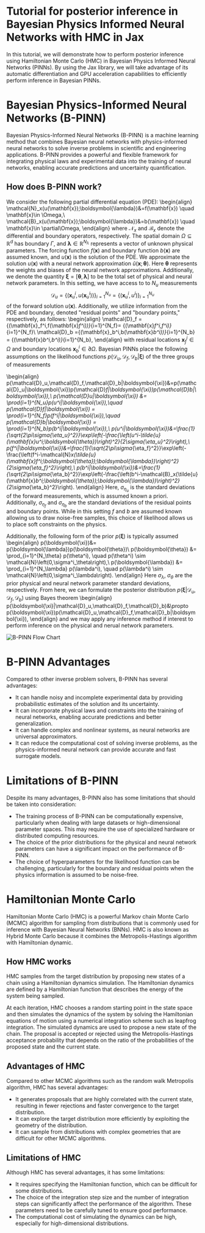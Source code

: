 # Tutorial for posterior inference in Bayesian Physics Informed Neural Networks with HMC in Jax

In this tutorial, we will demonstrate how to perform posterior inference using Hamiltonian Monte Carlo (HMC) in Bayesian Physics Informed Neural Networks (PINNs). By using the Jax library, we will take advantage of its automatic differentiation and GPU acceleration capabilities to efficiently perform inference in Bayesian PINNs.

# Bayesian Physics-Informed Neural Networks (B-PINN) 

Bayesian Physics-Informed Neural Networks (B-PINN) is a machine learning method that combines Bayesian neural networks with physics-informed neural networks to solve inverse problems in scientific and engineering applications. B-PINN provides a powerful and flexible framework for integrating physical laws and experimental data into the training of neural networks, enabling accurate predictions and uncertainty quantification.

## How does B-PINN work?

We consider the following partial differential equation (PDE): 
\begin{align}
\mathcal{N}_x(u(\mathbf{x});\boldsymbol{\lambda})&=f(\mathbf{x}) \quad \mathbf{x}\in \Omega,\\
\mathcal{B}_x(u(\mathbf{x});\boldsymbol{\lambda})&=b(\mathbf{x}) \quad \mathbf{x}\in \partial\Omega,
\end{align}
where $\mathcal{N}_x$ and $\mathcal{B}_x$ denote the differential and boundary operators, respectively. The spatial domain $\Omega\subseteq\mathbb{R}^d$ has boundary $\Gamma$, and $\boldsymbol{\lambda}\in\mathbb{R}^{N_\lambda}$ represents a vector of unknown physical parameters. The forcing function $f(\mathbf{x})$ and boundary function $b(\mathbf{x})$ are assumed known, and $u(\mathbf{x})$ is the solution of the PDE. We approximate the solution $u(\mathbf{x})$ with a neural network approximation $\tilde{u}(\mathbf{x};\boldsymbol{\theta}).$ Here $\boldsymbol{\theta}$ represents the weights and biases of the neural network approximations. Additionally, we denote the quantity $\boldsymbol{\xi}=[\boldsymbol{\theta},\boldsymbol{\lambda}]$ to be the total set of physical and neural network parameters. In this setting, we have access to to $N_u$ measurements $$\mathcal{D}_u=\{(\mathbf{x}_u^i,u(\mathbf{x}_u^i))\}_{i=1}^{N_u}=\{(\mathbf{x}_u^i, u^i)\}_{i=1}^{N_u}$$ of the forward solution $u(\mathbf{x})$. Additionally, we utilize information from the PDE and boundary, denoted "residual points" and "boundary points," respectively, as follows:
\begin{align}
    \mathcal{D}_f =\{(\mathbf{x}_f^i,f(\mathbf{x}_f^i))\}_{i=1}^{N_f}= \{(\mathbf{x}_f^i,f^i)\}_{i=1}^{N_f}\\
    \mathcal{D}_b =\{(\mathbf{x}_b^i,b(\mathbf{x}_b^i))\}_{i=1}^{N_b} = \{(\mathbf{x}_b^i,b^i)\}_{i=1}^{N_b},
\end{align} 
with residual locations $\mathbf{x}_f^i\in \Omega$ and boundary locations $\mathbf{x}_b^i\in \partial\Omega$. Bayesian PINNs place the following assumptions on the likelihood functions $p(\mathcal{D}_u,\mathcal{D}_f,\mathcal{D}_b|\boldsymbol{\xi})$ of the three groups of measurements

\begin{align}
p(\mathcal{D}_u,\mathcal{D}_f,\mathcal{D}_b|\boldsymbol{\xi})&=p(\mathcal{D}_u|\boldsymbol{\xi})p(\mathcal{D}_f|\boldsymbol{\xi})p(\mathcal{D}_b|\boldsymbol{\xi}),\\
p(\mathcal{D}_u|\boldsymbol{\xi}) &= \prod_{i=1}^{N_u}p(u^i|\boldsymbol{\xi}),\quad
p(\mathcal{D}_f|\boldsymbol{\xi}) = \prod_{i=1}^{N_f}p(f^i|\boldsymbol{\xi}),\quad
p(\mathcal{D}_b|\boldsymbol{\xi}) = \prod_{i=1}^{N_b}p(b^i|\boldsymbol{\xi}),\\
p(u^i|\boldsymbol{\xi})&=\frac{1}{\sqrt{2\pi\sigma_{\eta_u}^2}}\exp\left(-\frac{\left(u^i-\tilde{u}(\mathbf{x}_u^i;\boldsymbol{\theta})\right)^2}{2\sigma_{\eta_u}^2}\right),\\
p(f^i|\boldsymbol{\xi})&=\frac{1}{\sqrt{2\pi\sigma_{\eta_f}^2}}\exp\left(-\frac{\left(f^i-\mathcal{N}_x(\tilde{u}(\mathbf{x}_f^i;\boldsymbol{\theta});\boldsymbol{\lambda})\right)^2}{2\sigma_{\eta_f}^2}\right),\\
p(b^i|\boldsymbol{\xi})&=\frac{1}{\sqrt{2\pi\sigma_{\eta_b}^2}}\exp\left(-\frac{\left(b^i-\mathcal{B}_x(\tilde{u}(\mathbf{x}_b^i;\boldsymbol{\theta});\boldsymbol{\lambda})\right)^2}{2\sigma_{\eta_b}^2}\right).
\end{align}
Here, $\sigma_{\eta_u}$ is the standard deviations of the forward measurements, which is assumed known a priori. Additionally, $\sigma_{\eta_f}$ and $\sigma_{\eta_b}$ are the standard deviations of the residual points and boundary points. While in this setting $f$ and $b$ are assumed known allowing us to draw noise-free samples, this choice of likelihood allows us to place soft constraints on the physics.

Additionally, the following form of the prior $p(\boldsymbol{\xi})$ is typically assumed
\begin{align}
p(\boldsymbol{\xi})&= p(\boldsymbol{\lambda})p(\boldsymbol{\theta})\\
p(\boldsymbol{\theta}) &= \prod_{i=1}^{N_\theta} p(\theta^i), \quad
p(\theta^i) \sim \mathcal{N}\left(0,\sigma^i_\theta\right),\\
p(\boldsymbol{\lambda}) &= \prod_{i=1}^{N_\lambda} p(\lambda^i), \quad p(\lambda^i) \sim \mathcal{N}\left(0,\sigma^i_\lambda\right).
\end{align}
Here  $\sigma_{\lambda}$, $\sigma_{\theta}$ are the prior physical and neural network parameter standard deviations, respectively. From here, we can formulate the posterior distribution $p(\boldsymbol{\xi}|\mathcal{D}_u,\mathcal{D}_f,\mathcal{D}_b)$ using Bayes theorem
\begin{align}
p(\boldsymbol{\xi}|\mathcal{D}_u,\mathcal{D}_f,\mathcal{D}_b)&\propto p(\boldsymbol{\xi})p(\mathcal{D}_u,\mathcal{D}_f,\mathcal{D}_b|\boldsymbol{\xi}),
\end{align}
and we may apply any inference method if interest to perform inference on the physical and nerual network parameters.

![B-PINN Flow Chart](https://drive.google.com/uc?id=1UvxadtquFBS_F7wIOY6NRJyTHa0poXRp)

# B-PINN Advantages
Compared to other inverse problem solvers, B-PINN has several advantages:

- It can handle noisy and incomplete experimental data by providing probabilistic estimates of the solution and its uncertainty.
- It can incorporate physical laws and constraints into the training of neural networks, enabling accurate predictions and better generalization.
- It can handle complex and nonlinear systems, as neural networks are universal approximators.
- It can reduce the computational cost of solving inverse problems, as the physics-informed neural network can provide accurate and fast surrogate models.

# Limitations of B-PINN
Despite its many advantages, B-PINN also has some limitations that should be taken into consideration:

- The training process of B-PINN can be computationally expensive, particularly when dealing with large datasets or high-dimensional parameter spaces. This may require the use of specialized hardware or distributed computing resources.
- The choice of the prior distributions for the physical and neural network parameters can have a significant impact on the performance of B-PINN. 
- The choice of hyperparameters for the likelihood function can be challenging, particularly for the boundary and residual points when the physics information is assumed to be noise-free.

# Hamiltonian Monte Carlo
Hamiltonian Monte Carlo (HMC) is a powerful Markov chain Monte Carlo (MCMC) algorithm for sampling from distributions that is commonly used for inference with Bayesian Neural Networks (BNNs). HMC is also known as Hybrid Monte Carlo because it combines the Metropolis-Hastings algorithm with Hamiltonian dynamic.

## How HMC works
HMC samples from the target distribution by proposing new states of a chain using a Hamiltonian dynamics simulation. The Hamiltonian dynamics are defined by a Hamiltonian function that describes the energy of the system being sampled.

At each iteration, HMC chooses a random starting point in the state space and then simulates the dynamics of the system by solving the Hamiltonian equations of motion using a numerical integration scheme such as leapfrog integration. The simulated dynamics are used to propose a new state of the chain. The proposal is accepted or rejected using the Metropolis-Hastings acceptance probability that depends on the ratio of the probabilities of the proposed state and the current state.

## Advantages of HMC
Compared to other MCMC algorithms such as the random walk Metropolis algorithm, HMC has several advantages:

- It generates proposals that are highly correlated with the current state, resulting in fewer rejections and faster convergence to the target distribution.
- It can explore the target distribution more efficiently by exploiting the geometry of the distribution.
- It can sample from distributions with complex geometries that are difficult for other MCMC algorithms.

## Limitations of HMC
Although HMC has several advantages, it has some limitations:

- It requires specifying the Hamiltonian function, which can be difficult for some distributions.
- The choice of the integration step size and the number of integration steps can significantly affect the performance of the algorithm. These parameters need to be carefully tuned to ensure good performance.
- The computational cost of simulating the dynamics can be high, especially for high-dimensional distributions.
